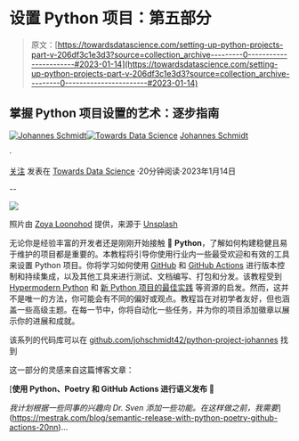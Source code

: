 # 设置 Python 项目：第五部分

> 原文：[https://towardsdatascience.com/setting-up-python-projects-part-v-206df3c1e3d3?source=collection_archive---------0-----------------------#2023-01-14](https://towardsdatascience.com/setting-up-python-projects-part-v-206df3c1e3d3?source=collection_archive---------0-----------------------#2023-01-14)

## 掌握 Python 项目设置的艺术：逐步指南

[](https://johschmidt42.medium.com/?source=post_page-----206df3c1e3d3--------------------------------)[![Johannes Schmidt](../Images/e0cacf7ff37f339a9bf8bd33c7c83a4d.png)](https://johschmidt42.medium.com/?source=post_page-----206df3c1e3d3--------------------------------)[](https://towardsdatascience.com/?source=post_page-----206df3c1e3d3--------------------------------)[![Towards Data Science](../Images/a6ff2676ffcc0c7aad8aaf1d79379785.png)](https://towardsdatascience.com/?source=post_page-----206df3c1e3d3--------------------------------) [Johannes Schmidt](https://johschmidt42.medium.com/?source=post_page-----206df3c1e3d3--------------------------------)

·

[关注](https://medium.com/m/signin?actionUrl=https%3A%2F%2Fmedium.com%2F_%2Fsubscribe%2Fuser%2Fb5022ff2e428&operation=register&redirect=https%3A%2F%2Ftowardsdatascience.com%2Fsetting-up-python-projects-part-v-206df3c1e3d3&user=Johannes+Schmidt&userId=b5022ff2e428&source=post_page-b5022ff2e428----206df3c1e3d3---------------------post_header-----------) 发表在 [Towards Data Science](https://towardsdatascience.com/?source=post_page-----206df3c1e3d3--------------------------------) ·20分钟阅读·2023年1月14日[](https://medium.com/m/signin?actionUrl=https%3A%2F%2Fmedium.com%2F_%2Fvote%2Ftowards-data-science%2F206df3c1e3d3&operation=register&redirect=https%3A%2F%2Ftowardsdatascience.com%2Fsetting-up-python-projects-part-v-206df3c1e3d3&user=Johannes+Schmidt&userId=b5022ff2e428&source=-----206df3c1e3d3---------------------clap_footer-----------)

--

[](https://medium.com/m/signin?actionUrl=https%3A%2F%2Fmedium.com%2F_%2Fbookmark%2Fp%2F206df3c1e3d3&operation=register&redirect=https%3A%2F%2Ftowardsdatascience.com%2Fsetting-up-python-projects-part-v-206df3c1e3d3&source=-----206df3c1e3d3---------------------bookmark_footer-----------)![](../Images/c80bbfc10240ac4b4126a69759a6a36e.png)

照片由 [Zoya Loonohod](https://unsplash.com/@loonohod?utm_source=medium&utm_medium=referral) 提供，来源于 [Unsplash](https://unsplash.com/?utm_source=medium&utm_medium=referral)

无论你是经验丰富的开发者还是刚刚开始接触 🐍 **Python**，了解如何构建稳健且易于维护的项目都是重要的。本教程将引导你使用行业内一些最受欢迎和有效的工具来设置 Python 项目。你将学习如何使用 [GitHub](https://github.com/) 和 [GitHub Actions](https://github.com/features/actions) 进行版本控制和持续集成，以及其他工具来进行测试、文档编写、打包和分发。该教程受到 [Hypermodern Python](https://medium.com/@cjolowicz/hypermodern-python-d44485d9d769) 和 [新 Python 项目的最佳实践](https://mitelman.engineering/blog/python-best-practice/automating-python-best-practices-for-a-new-project/) 等资源的启发。然而，这并不是唯一的方法，你可能会有不同的偏好或观点。教程旨在对初学者友好，但也涵盖一些高级主题。在每一节中，你将自动化一些任务，并为你的项目添加徽章以展示你的进展和成就。

该系列的代码库可以在 [github.com/johschmidt42/python-project-johannes](https://github.com/johschmidt42/python-project-johannes) 找到

这一部分的灵感来自这篇博客文章：

[**使用 Python、Poetry 和 GitHub Actions 进行语义发布 🚀**

*我计划根据一些同事的兴趣向 Dr. Sven 添加一些功能。在这样做之前，我需要*](https://mestrak.com/blog/semantic-release-with-python-poetry-github-actions-20nn)…
